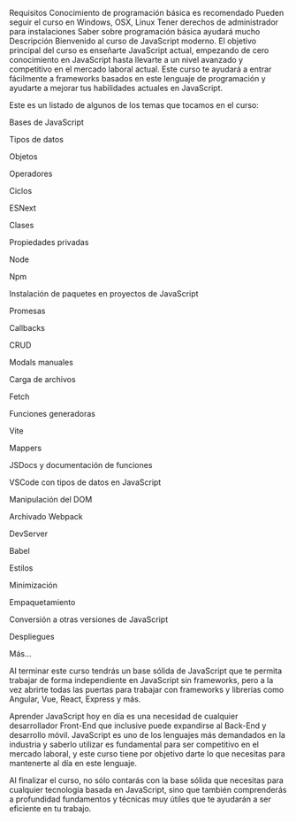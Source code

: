 Requisitos
Conocimiento de programación básica es recomendado
Pueden seguir el curso en Windows, OSX, Linux
Tener derechos de administrador para instalaciones
Saber sobre programación básica ayudará mucho
Descripción
Bienvenido al curso de JavaScript moderno. El objetivo principal del curso es enseñarte JavaScript actual, empezando de cero conocimiento en JavaScript hasta llevarte a un nivel avanzado y competitivo en el mercado laboral actual. Este curso te ayudará a entrar fácilmente a frameworks basados en este lenguaje de programación y ayudarte a mejorar tus habilidades actuales en JavaScript.

Este es un listado de algunos de los temas que tocamos en el curso:

Bases de JavaScript

Tipos de datos

Objetos

Operadores

Ciclos

ESNext

Clases

Propiedades privadas

Node

Npm

Instalación de paquetes en proyectos de JavaScript

Promesas

Callbacks

CRUD

Modals manuales

Carga de archivos

Fetch

Funciones generadoras

Vite

Mappers

JSDocs y documentación de funciones

VSCode con tipos de datos en JavaScript

Manipulación del DOM

Archivado Webpack

DevServer

Babel

Estilos

Minimización

Empaquetamiento

Conversión a otras versiones de JavaScript

Despliegues

Más...

Al terminar este curso tendrás un base sólida de JavaScript que te permita trabajar de forma independiente en JavaScript sin frameworks, pero a la vez abrirte todas las puertas para trabajar con frameworks y librerías como Angular, Vue, React, Express y más.

Aprender JavaScript hoy en día es una necesidad de cualquier desarrollador Front-End que inclusive puede expandirse al Back-End y desarrollo móvil. JavaScript es uno de los lenguajes más demandados en la industria y saberlo utilizar es fundamental para ser competitivo en el mercado laboral, y este curso tiene por objetivo darte lo que necesitas para mantenerte al día en este lenguaje.

Al finalizar el curso, no sólo contarás con la base sólida que necesitas para cualquier tecnología basada en JavaScript, sino que también comprenderás a profundidad fundamentos y técnicas muy útiles que te ayudarán a ser eficiente en tu trabajo.